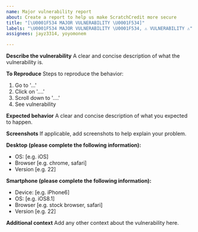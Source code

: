 ```yaml
---
name: Major vulnerability report
about: Create a report to help us make ScratchCredit more secure
title: "[\U0001F534 MAJOR VULNERABILITY \U0001F534]"
labels: "\U0001F534 MAJOR VULNERABILITY \U0001F534, ⚠️ VULNERABILITY ⚠️"
assignees: jayz3314, yoyomonem

---
```


**Describe the vulnerability**
A clear and concise description of what the vulnerability is.

**To Reproduce**
Steps to reproduce the behavior:
1. Go to '...'
2. Click on '....'
3. Scroll down to '....'
4. See vulnerability

**Expected behavior**
A clear and concise description of what you expected to happen.

**Screenshots**
If applicable, add screenshots to help explain your problem.

**Desktop (please complete the following information):**
 - OS: [e.g. iOS]
 - Browser [e.g. chrome, safari]
 - Version [e.g. 22]

**Smartphone (please complete the following information):**
 - Device: [e.g. iPhone6]
 - OS: [e.g. iOS8.1]
 - Browser [e.g. stock browser, safari]
 - Version [e.g. 22]

**Additional context**
Add any other context about the vulnerability here.

